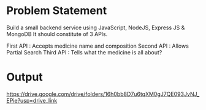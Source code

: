 # Problem Statement
Build a small backend service using JavaScript, NodeJS, Express JS & MongoDB
It should constitute of 3 APIs.

First API : Accepts medicine name and composition
Second API : Allows Partial Search
Third API : Tells what the medicine is all about?

# Output
https://drive.google.com/drive/folders/16h0bb8D7u6tqXM0gJ7QE093JvNJ_EPie?usp=drive_link
